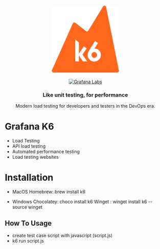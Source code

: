 <p align="center">
  <a href="https://grafana.com/oss/k6/">
    <picture>
      <img src="assets/logo.svg" alt="Grafana k6" width="210" height="210" /><br>
    </picture>
    <br>
    <picture>
      <source media="(prefers-color-scheme: dark)" srcset="assets/grafana-labs-dark-theme.svg">
      <source media="(prefers-color-scheme: light)" srcset="assets/grafana-labs.svg">
      <img src="assets/grafana-labs.svg" alt="Grafana Labs" width="210" />
    </picture>
    <br>
  </a>
</p>

<h3 align="center">Like unit testing, for performance</h3>
<p align="center">Modern load testing for developers and testers in the DevOps era.</p>

# Grafana K6

- Load Testing
- API load testing
- Automated performance testing
- Load testing websites


# Installation
- MacOS
Homebrew: brew install k6

- Windows
Chocolatey: choco install k6
Winget : winget install k6 --source winget


## How To Usage
- create test case script with javascript (script.js)
-  k6 run script.js